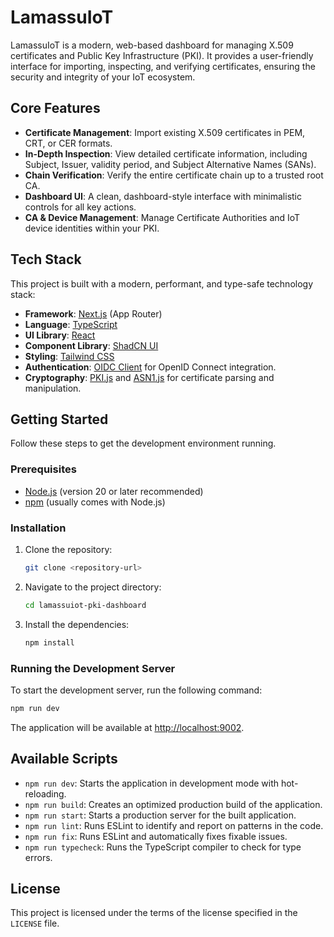 # LamassuIoT

LamassuIoT is a modern, web-based dashboard for managing X.509 certificates and Public Key Infrastructure (PKI). It provides a user-friendly interface for importing, inspecting, and verifying certificates, ensuring the security and integrity of your IoT ecosystem.

## Core Features

-   **Certificate Management**: Import existing X.509 certificates in PEM, CRT, or CER formats.
-   **In-Depth Inspection**: View detailed certificate information, including Subject, Issuer, validity period, and Subject Alternative Names (SANs).
-   **Chain Verification**: Verify the entire certificate chain up to a trusted root CA.
-   **Dashboard UI**: A clean, dashboard-style interface with minimalistic controls for all key actions.
-   **CA & Device Management**: Manage Certificate Authorities and IoT device identities within your PKI.

## Tech Stack

This project is built with a modern, performant, and type-safe technology stack:

-   **Framework**: [Next.js](https://nextjs.org/) (App Router)
-   **Language**: [TypeScript](https://www.typescriptlang.org/)
-   **UI Library**: [React](https://react.dev/)
-   **Component Library**: [ShadCN UI](https://ui.shadcn.com/)
-   **Styling**: [Tailwind CSS](https://tailwindcss.com/)
-   **Authentication**: [OIDC Client](https://github.com/authts/oidc-client-ts) for OpenID Connect integration.
-   **Cryptography**: [PKI.js](https://pkijs.org/) and [ASN1.js](https://github.com/PeculiarVentures/ASN1.js) for certificate parsing and manipulation.


## Getting Started

Follow these steps to get the development environment running.

### Prerequisites

-   [Node.js](https://nodejs.org/) (version 20 or later recommended)
-   [npm](https://www.npmjs.com/) (usually comes with Node.js)

### Installation

1.  Clone the repository:
    ```bash
    git clone <repository-url>
    ```
2.  Navigate to the project directory:
    ```bash
    cd lamassuiot-pki-dashboard
    ```
3.  Install the dependencies:
    ```bash
    npm install
    ```

### Running the Development Server

To start the development server, run the following command:

```bash
npm run dev
```

The application will be available at [http://localhost:9002](http://localhost:9002).

## Available Scripts

-   `npm run dev`: Starts the application in development mode with hot-reloading.
-   `npm run build`: Creates an optimized production build of the application.
-   `npm run start`: Starts a production server for the built application.
-   `npm run lint`: Runs ESLint to identify and report on patterns in the code.
-   `npm run fix`: Runs ESLint and automatically fixes fixable issues.
-   `npm run typecheck`: Runs the TypeScript compiler to check for type errors.

## License

This project is licensed under the terms of the license specified in the `LICENSE` file.


